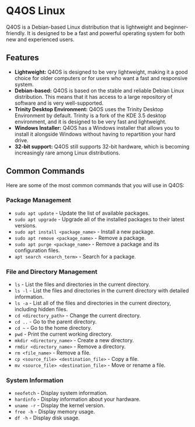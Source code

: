 # Q4OS Linux

Q4OS is a Debian-based Linux distribution that is lightweight and beginner-friendly. It is designed to be a fast and powerful operating system for both new and experienced users.

## Features

*   **Lightweight:** Q4OS is designed to be very lightweight, making it a good choice for older computers or for users who want a fast and responsive system.
*   **Debian-based:** Q4OS is based on the stable and reliable Debian Linux distribution. This means that it has access to a large repository of software and is very well-supported.
*   **Trinity Desktop Environment:** Q4OS uses the Trinity Desktop Environment by default. Trinity is a fork of the KDE 3.5 desktop environment, and it is designed to be very fast and lightweight.
*   **Windows Installer:** Q4OS has a Windows installer that allows you to install it alongside Windows without having to repartition your hard drive.
*   **32-bit support:** Q4OS still supports 32-bit hardware, which is becoming increasingly rare among Linux distributions.

## Common Commands

Here are some of the most common commands that you will use in Q4OS:

### Package Management

*   `sudo apt update` - Update the list of available packages.
*   `sudo apt upgrade` - Upgrade all of the installed packages to their latest versions.
*   `sudo apt install <package_name>` - Install a new package.
*   `sudo apt remove <package_name>` - Remove a package.
*   `sudo apt purge <package_name>` - Remove a package and its configuration files.
*   `apt search <search_term>` - Search for a package.

### File and Directory Management

*   `ls` - List the files and directories in the current directory.
*   `ls -l` - List the files and directories in the current directory with detailed information.
*   `ls -a` - List all of the files and directories in the current directory, including hidden files.
*   `cd <directory_path>` - Change the current directory.
*   `cd ..` - Go to the parent directory.
*   `cd ~` - Go to the home directory.
*   `pwd` - Print the current working directory.
*   `mkdir <directory_name>` - Create a new directory.
*   `rmdir <directory_name>` - Remove a directory.
*   `rm <file_name>` - Remove a file.
*   `cp <source_file> <destination_file>` - Copy a file.
*   `mv <source_file> <destination_file>` - Move or rename a file.

### System Information

*   `neofetch` - Display system information.
*   `hardinfo` - Display information about your hardware.
*   `uname -r` - Display the kernel version.
*   `free -h` - Display memory usage.
*   `df -h` - Display disk usage.
